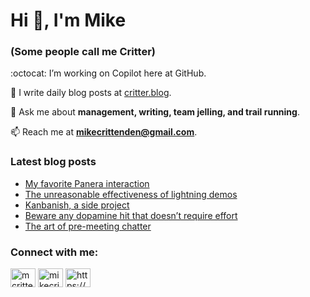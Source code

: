 # Hi 👋, I'm Mike
### (Some people call me Critter)

:octocat: I’m working on Copilot here at GitHub.

📝 I write daily blog posts at [critter.blog](https://critter.blog).

💬 Ask me about **management, writing, team jelling, and trail running**.

📫 Reach me at **mikecrittenden@gmail.com**.

### Latest blog posts
<!-- BLOG-POST-LIST:START -->
- [My favorite Panera interaction](https://critter.blog/2025/08/22/my-favorite-panera-interaction/)
- [The unreasonable effectiveness of lightning demos](https://critter.blog/2025/06/06/the-unreasonable-effectiveness-of-lightning-demos/)
- [Kanbanish, a side project](https://critter.blog/2025/04/28/kanbanish-a-side-project/)
- [Beware any dopamine hit that doesn’t require effort](https://critter.blog/2025/03/24/beware-any-dopamine-hit-that-doesnt-require-effort/)
- [The art of pre-meeting chatter](https://critter.blog/2025/03/21/the-art-of-pre-meeting-chatter/)
<!-- BLOG-POST-LIST:END -->

<h3 align="left">Connect with me:</h3>
<p align="left">
<a href="https://twitter.com/mcrittenden" target="blank"><img align="center" src="https://raw.githubusercontent.com/rahuldkjain/github-profile-readme-generator/master/src/images/icons/Social/twitter.svg" alt="mcrittenden" height="30" width="40" /></a>
<a href="https://linkedin.com/in/mikecrittenden" target="blank"><img align="center" src="https://raw.githubusercontent.com/rahuldkjain/github-profile-readme-generator/master/src/images/icons/Social/linked-in-alt.svg" alt="mikecrittenden" height="30" width="40" /></a>
<a href="https://critter.blog/feed/" target="blank"><img align="center" src="https://raw.githubusercontent.com/rahuldkjain/github-profile-readme-generator/master/src/images/icons/Social/rss.svg" alt="https://critter.blog/feed/" height="30" width="40" /></a>
</p>
